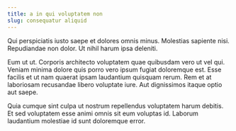 ```yaml
---
title: a in qui voluptatem non
slug: consequatur aliquid
---
```


Qui perspiciatis iusto saepe et dolores omnis minus. Molestias sapiente nisi. Repudiandae non dolor. Ut nihil harum ipsa deleniti.

Eum ut ut. Corporis architecto voluptatem quae quibusdam vero ut vel qui. Veniam minima dolore quis porro vero ipsum fugiat doloremque est. Esse facilis et ut nam quaerat ipsam laudantium quisquam rerum. Rem et at laboriosam recusandae libero voluptate iure. Aut dignissimos itaque optio aut saepe.

Quia cumque sint culpa ut nostrum repellendus voluptatem harum debitis. Et sed voluptatem esse animi omnis sit eum voluptas id. Laborum laudantium molestiae id sunt doloremque error.

